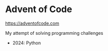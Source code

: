 # Advent of Code

https://adventofcode.com

My attempt of solving programming challenges

- 2024: Python
